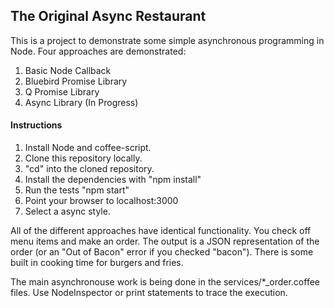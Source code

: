 
## The Original Async Restaurant

This is a project to demonstrate some simple asynchronous programming in Node.  Four approaches are demonstrated:


1. Basic Node Callback
1. Bluebird Promise Library
1. Q Promise Library
1. Async Library (In Progress)

#### Instructions

1. Install Node and coffee-script.
2. Clone this repository locally.
3. "cd" into the cloned repository.
4. Install the dependencies with "npm install"
5. Run the tests "npm start"
6. Point your browser to localhost:3000
7. Select a async style.

All of the different approaches have identical functionality.  You check off menu items and make an order. The output is a JSON representation of the order (or an "Out of Bacon" error if you checked "bacon").  There is some built in cooking time for burgers and fries.

The main asynchronouse work is being done in the services/*_order.coffee files. Use NodeInspector or print statements to trace the execution.
